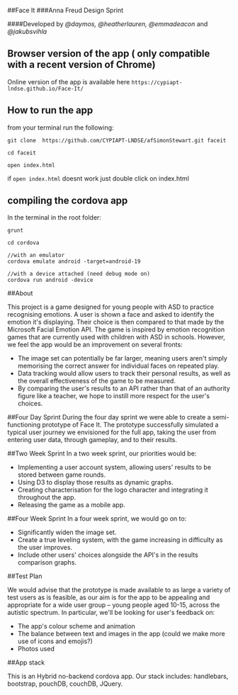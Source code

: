 ##Face It
###Anna Freud Design Sprint

####Developed by *@daymos, @heatherlauren, @emmadeacon* and *@jakubsvihla*

## Browser version of the app ( only compatible with a recent version of Chrome)

Online version of the app is available here `https://cypiapt-lndse.github.io/Face-It/`



## How to run the app

from your terminal run the following:
```
git clone  https://github.com/CYPIAPT-LNDSE/afSimonStewart.git faceit

cd faceit

open index.html

```
if `open index.html` doesnt work just double click on index.html

## compiling the cordova app

In the terminal in the root folder:
```
grunt

cd cordova

//with an emulator
cordova emulate android -target=android-19

//with a device attached (need debug mode on)
cordova run android -device

```

##About

This project is a game designed for young people with ASD to practice recognising emotions. A user is shown a face and asked to identify the emotion it's displaying. Their choice is then compared to that made by the Microsoft Facial Emotion API. The game is inspired by emotion recognition games that are currently used with children with ASD in schools. However, we feel the app would be an improvement on several fronts:
* The image set can potentially be far larger, meaning users aren't simply memorising the correct answer for individual faces on repeated play.
* Data tracking would allow users to track their personal results, as well as the overall effectiveness of the game to be measured.
* By comparing the user's results to an API rather than that of an authority figure like a teacher, we hope to instill more respect for the user's choices.


##Four Day Sprint
During the four day sprint we were able to create a semi-functioning prototype of Face It. The prototype successfully simulated a typical user journey we envisioned for the full app, taking the user from entering user data, through gameplay, and to their results.

##Two Week Sprint
In a two week sprint, our priorities would be:

* Implementing a user account system, allowing users' results to be stored between game rounds.
* Using D3 to display those results as dynamic graphs.
* Creating characterisation for the logo character and integrating it throughout the app.
* Releasing the game as a mobile app.

##Four Week Sprint
In a four week sprint, we would go on to:

* Significantly widen the image set.
* Create a true leveling system, with the game increasing in difficulty as the user improves.
* Include other users' choices alongside the API's in the results comparison graphs.

##Test Plan

We would advise that the prototype is made available to as large a variety of test users as is feasible, as our aim is for the app to be appealing and appropriate for a wide user group – young people aged 10-15, across the autistic spectrum. In particular, we'll be looking for user's feedback on:
* The app's colour scheme and animation
* The balance between text and images in the app (could we make more use of icons and emojis?)
* Photos used

##App stack

This is an Hybrid no-backend cordova app.  Our stack includes: handlebars, bootstrap, pouchDB, couchDB, JQuery.  
